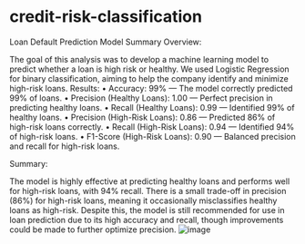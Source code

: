 # credit-risk-classification
Loan Default Prediction Model Summary
Overview:

The goal of this analysis was to develop a machine learning model to predict whether a loan is high risk or healthy. We used Logistic Regression for binary classification, aiming to help the company identify and minimize high-risk loans.
Results:
•	Accuracy: 99% — The model correctly predicted 99% of loans.
•	Precision (Healthy Loans): 1.00 — Perfect precision in predicting healthy loans.
•	Recall (Healthy Loans): 0.99 — Identified 99% of healthy loans.
•	Precision (High-Risk Loans): 0.86 — Predicted 86% of high-risk loans correctly.
•	Recall (High-Risk Loans): 0.94 — Identified 94% of high-risk loans.
•	F1-Score (High-Risk Loans): 0.90 — Balanced precision and recall for high-risk loans.

Summary:

The model is highly effective at predicting healthy loans and performs well for high-risk loans, with 94% recall. There is a small trade-off in precision (86%) for high-risk loans, meaning it occasionally misclassifies healthy loans as high-risk. Despite this, the model is still recommended for use in loan prediction due to its high accuracy and recall, though improvements could be made to further optimize precision.
![image](https://github.com/user-attachments/assets/68402359-6c27-44da-803d-a497c82e781f)
